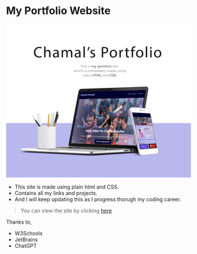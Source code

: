 # My Portfolio Website
<img src="./img/githubcover.jpg">

* This site is made using plain html and CSS.
* Contains all my links and projects.
* And I will keep updating this as I progress thorugh my coding career.

> You can view the site by clicking [here](https://chamal1120.github.io/mcrportfolio/)

Thanks to,
* W3Schools
* JetBrains
* ChatGPT
